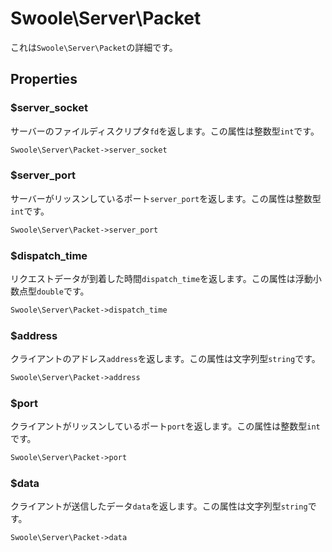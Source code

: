 # Swoole\Server\Packet

これは`Swoole\Server\Packet`の詳細です。

## Properties

### $server_socket
サーバーのファイルディスクリプタ`fd`を返します。この属性は整数型`int`です。

```php
Swoole\Server\Packet->server_socket
```

### $server_port
サーバーがリッスンしているポート`server_port`を返します。この属性は整数型`int`です。

```php
Swoole\Server\Packet->server_port
```

### $dispatch_time
リクエストデータが到着した時間`dispatch_time`を返します。この属性は浮動小数点型`double`です。

```php
Swoole\Server\Packet->dispatch_time
```

### $address
クライアントのアドレス`address`を返します。この属性は文字列型`string`です。

```php
Swoole\Server\Packet->address
```

### $port
クライアントがリッスンしているポート`port`を返します。この属性は整数型`int`です。

```php
Swoole\Server\Packet->port
```

### $data
クライアントが送信したデータ`data`を返します。この属性は文字列型`string`です。

```php
Swoole\Server\Packet->data
```
